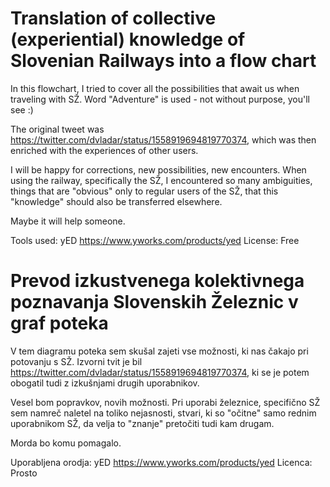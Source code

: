 # Translation of collective (experiential) knowledge of Slovenian Railways into a flow chart

In this flowchart, I tried to cover all the possibilities that await us when traveling with SŽ. Word "Adventure" is used - not without purpose, you'll see :)

The original tweet was https://twitter.com/dvladar/status/1558919694819770374, which was then enriched with the experiences of other users.

I will be happy for corrections, new possibilities, new encounters. When using the railway, specifically the SŽ, I encountered so many ambiguities, things that are "obvious" only to regular users of the SŽ, that this "knowledge" should also be transferred elsewhere.

Maybe it will help someone.

Tools used: yED https://www.yworks.com/products/yed
License: Free

# Prevod izkustvenega kolektivnega poznavanja Slovenskih Železnic v graf poteka

V tem diagramu poteka sem skušal zajeti vse možnosti, ki nas čakajo pri potovanju s SŽ. Izvorni tvit je bil https://twitter.com/dvladar/status/1558919694819770374, ki se je potem obogatil tudi z izkušnjami drugih uporabnikov. 

Vesel bom popravkov, novih možnosti. Pri uporabi železnice, specifično SŽ sem namreč naletel na toliko nejasnosti, stvari, ki so "očitne" samo rednim uporabnikom SŽ, da velja to "znanje" pretočiti tudi kam drugam. 

Morda bo komu pomagalo.

Uporabljena orodja: yED https://www.yworks.com/products/yed
Licenca: Prosto 
